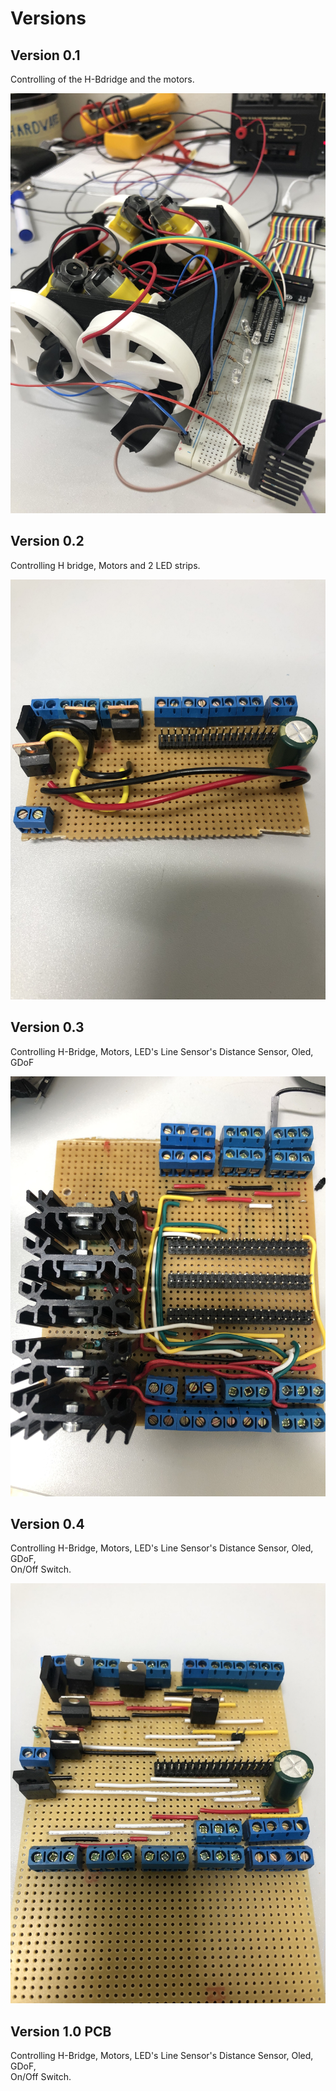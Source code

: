 # Versions

## Version 0.1

Controlling of the H-Bdridge and the motors. 

![](../../.gitbook/assets/img_5078-2-copy.jpg)

## Version 0.2

Controlling H bridge, Motors and 2 LED strips.

![](../../.gitbook/assets/img_3614-copy.jpg)

## Version 0.3

Controlling H-Bridge, Motors, LED's Line Sensor's Distance Sensor, Oled, GDoF

![](../../.gitbook/assets/img_3612-copy.jpg)

## Version 0.4

Controlling H-Bridge, Motors, LED's Line Sensor's Distance Sensor, Oled, GDoF,  
On/Off Switch. 

![](../../.gitbook/assets/img_3615-copy.jpg)

## Version 1.0 PCB 

Controlling H-Bridge, Motors, LED's Line Sensor's Distance Sensor, Oled, GDoF,  
On/Off Switch.  

